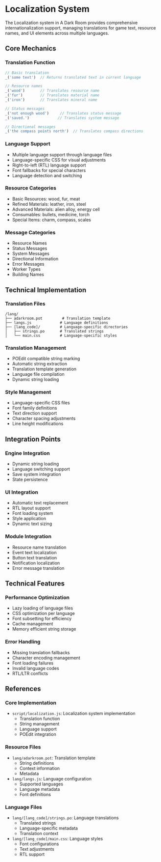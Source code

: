# Localization System

The Localization system in A Dark Room provides comprehensive internationalization support, managing translations for game text, resource names, and UI elements across multiple languages.

## Core Mechanics

### Translation Function
```javascript
// Basic translation
_('some text')  // Returns translated text in current language

// Resource names
_('wood')       // Translates resource name
_('fur')        // Translates material name
_('iron')       // Translates mineral name

// Status messages
_('not enough wood')     // Translates status message
_('saved.')             // Translates system message

// Directional messages
_('the compass points north')  // Translates compass directions
```

### Language Support
- Multiple language support through language files
- Language-specific CSS for visual adjustments
- Right-to-left (RTL) language support
- Font fallbacks for special characters
- Language detection and switching

### Resource Categories
- Basic Resources: wood, fur, meat
- Refined Materials: leather, iron, steel
- Advanced Materials: alien alloy, energy cell
- Consumables: bullets, medicine, torch
- Special Items: charm, compass, scales

### Message Categories
- Resource Names
- Status Messages
- System Messages
- Directional Information
- Error Messages
- Worker Types
- Building Names

## Technical Implementation

### Translation Files
```
/lang/
├── adarkroom.pot         # Translation template
├── langs.js             # Language definitions
├── [lang_code]/         # Language-specific directories
│   ├── strings.po       # Translated strings
│   └── main.css         # Language-specific styles
```

### Translation Management
- POEdit compatible string marking
- Automatic string extraction
- Translation template generation
- Language file compilation
- Dynamic string loading

### Style Management
- Language-specific CSS files
- Font family definitions
- Text direction support
- Character spacing adjustments
- Line height modifications

## Integration Points

### Engine Integration
- Dynamic string loading
- Language switching support
- Save system integration
- State persistence

### UI Integration
- Automatic text replacement
- RTL layout support
- Font loading system
- Style application
- Dynamic text sizing

### Module Integration
- Resource name translation
- Event text localization
- Button text translation
- Notification localization
- Error message translation

## Technical Features

### Performance Optimization
- Lazy loading of language files
- CSS optimization per language
- Font subsetting for efficiency
- Cache management
- Memory efficient string storage

### Error Handling
- Missing translation fallbacks
- Character encoding management
- Font loading failures
- Invalid language codes
- RTL/LTR conflicts

## References

### Core Implementation
- `script/localization.js`: Localization system implementation
  - Translation function
  - String management
  - Language support
  - POEdit integration

### Resource Files
- `lang/adarkroom.pot`: Translation template
  - String definitions
  - Context information
  - Metadata
- `lang/langs.js`: Language configuration
  - Supported languages
  - Language metadata
  - Font definitions

### Language Files
- `lang/[lang_code]/strings.po`: Language translations
  - Translated strings
  - Language-specific metadata
  - Translation context
- `lang/[lang_code]/main.css`: Language styles
  - Font configurations
  - Text adjustments
  - RTL support 
